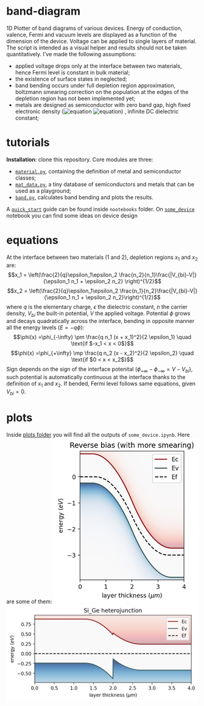 # band-diagram
1D Plotter of band diagrams of various devices. Energy of conduction, valence, Fermi and vacuum levels are displayed as a function of the dimension of the device.
Voltage can be applied to single layers of material. The script is intended as a visual helper and results should not be taken quantitatively. I've made the following assumptions:
- applied voltage drops only at the interface between two materials, hence Fermi level is constant in bulk material;
- the existence of surface states in neglected;
- band bending occurs under full depletion region approximation, boltzmann smearing correction on the population at the edges of the depletion region
has not been implemented yet;
- metals are designed as semiconductor with zero band gap, high fixed electronic density (![equation](https://latex.codecogs.com/svg.image?\inline&space;10^{23}) ![equation](https://latex.codecogs.com/svg.image?\inline&space;\text{cm}^{-3}))
, infinite DC dielectric constant;

# tutorials
**Installation**: clone this repository. Core modules are three: 
- [`material.py`](https://github.com/lord-cepo/band-diagram/blob/master/material.py), containing the definition of metal and semiconductor classes; 
- [`mat_data.py`](https://github.com/lord-cepo/band-diagram/blob/master/mat_data.py), a tiny database of semiconductors and metals that can be used as a playground;
- [`band.py`](https://github.com/lord-cepo/band-diagram/blob/master/band.py), calculates band bending and plots the results.

A [`quick_start`](https://github.com/lord-cepo/band-diagram/blob/master/notebooks/quick_start.ipynb) guide can be found inside `nootebooks` folder. On [`some_device`](https://github.com/lord-cepo/band-diagram/blob/master/notebooks/some_device.ipynb) notebook you can find some ideas on device design

# equations
At the interface between two materials (1 and 2), depletion regions $x_1$ and $x_2$ are:
$$x_1 = \left(\frac{2}{q}\epsilon_1\epsilon_2 \frac{n_2}{n_1}\frac{|V_{bi}-V|}{\epsilon_1 n_1 + \epsilon_2 n_2} \right)^{1/2}$$ $$x_2 = \left(\frac{2}{q}\epsilon_1\epsilon_2 \frac{n_1}{n_2}\frac{|V_{bi}-V|}{\epsilon_1 n_1 + \epsilon_2 n_2}\right)^{1/2}$$
where $q$ is the elementary charge, $\epsilon$ the dielectric constant, $n$ the carrier density, $V_{bi}$ the built-in potential, $V$ the applied voltage.
Potential $\phi$ grows and decays quadratically across the interface, bending in opposite manner all the energy levels ($E=-q \phi$):
$$\phi(x) =\phi_{-\infty} \pm \frac{q n_1 (x + x_1)^2}{2 \epsilon_1} \quad \text{if $-x_1 < x < 0$}$$ 
$$\phi(x) =\phi_{+\infty} \mp \frac{q n_2 (x - x_2)^2}{2 \epsilon_2} \quad \text{if $0 < x < x_2$}$$
Sign depends on the sign of the interface potenital ($\phi_{+\infty} - \phi_{-\infty} = V - V_{bi})$, such potential is automatically continuous at the interface thanks to the definition of $x_1$ and $x_2$.
If bended, Fermi level follows same equations, given $V_{bi}=0$.

# plots
Inside [plots folder](https://github.com/lord-cepo/band-diagram/tree/master/plots) you will find all the outputs of `some_device.ipynb`. Here are some of them:
<img src="./plots/Reverse%20bias%20(with%20more%20smearing).png" alt="pn_junction" width="380"/>
<img src="./plots/Si_Ge%20heterojunction.png" alt="heterojunction" align="top" width="620"/>

